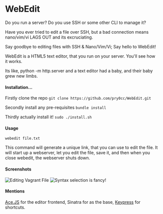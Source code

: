 # WebEdit

Do you run a server? Do you use SSH or some other CLI to manage it? 

Have you ever tried to edit a file over SSH, but a bad connection means nano/vim/vi LAGS OUT and its excruciating. 

Say goodbye to editing files with SSH & Nano/Vim/Vi; Say hello to WebEdit!

WebEdit is a HTML5 text editor, that you run on your server. You'll see how it works.

Its like, python -m http.server and a text editor had a baby, and their baby grew new limbs. 

#### Installation...

Firstly clone the repo
`git clone https://github.com/pry0cc/WebEdit.git`

Secondly install any pre-requisites
`bundle install`

Thirdly actually install it!
`sudo ./install.sh`

#### Usage

`webedit file.txt`

This command will generate a unique link, that you can use to edit the file. It will start up a webserver, let you edit the file, save it, and then when you close webedit, the webserver shuts down. 

#### Screenshots
![Editing Vagrant File](https://i.imgur.com/EQu5r8c.png)
![Syntax selection is fancy!](https://i.imgur.com/KdmQCXL.png)

#### Mentions 
[Ace.JS](http://ace.c9.io/) for the editor frontend, Sinatra for as the base, [Keypress](https://dmauro.github.io/Keypress/) for shortcuts.


